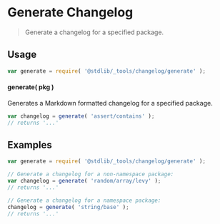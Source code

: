 <!--

@license Apache-2.0

Copyright (c) 2024 The Stdlib Authors.

Licensed under the Apache License, Version 2.0 (the "License");
you may not use this file except in compliance with the License.
You may obtain a copy of the License at

   http://www.apache.org/licenses/LICENSE-2.0

Unless required by applicable law or agreed to in writing, software
distributed under the License is distributed on an "AS IS" BASIS,
WITHOUT WARRANTIES OR CONDITIONS OF ANY KIND, either express or implied.
See the License for the specific language governing permissions and
limitations under the License.

-->

# Generate Changelog

> Generate a changelog for a specified package.

<section class="usage">

## Usage

```javascript
var generate = require( '@stdlib/_tools/changelog/generate' );
```

#### generate( pkg )

Generates a Markdown formatted changelog for a specified package.

```javascript
var changelog = generate( 'assert/contains' );
// returns '...'
```

</section>

<!-- /.usage -->

<section class="notes">

</section>

<!-- /.notes -->

<section class="examples">

## Examples

```javascript
var generate = require( '@stdlib/_tools/changelog/generate' );

// Generate a changelog for a non-namespace package:
var changelog = generate( 'random/array/levy' );
// returns '...'

// Generate a changelog for a namespace package:
changelog = generate( 'string/base' );
// returns '...'
```

</section>

<!-- /.examples -->

<!-- Section for related `stdlib` packages. Do not manually edit this section, as it is automatically populated. -->

<section class="related">

</section>

<!-- /.related -->

<!-- Section for all links. Make sure to keep an empty line after the `section` element and another before the `/section` close. -->

<section class="links">

</section>

<!-- /.links -->
